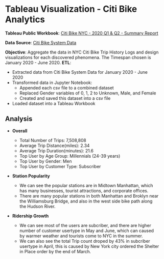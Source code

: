 # Tableau Visualization - Citi Bike Analytics
**Tableau Public Workbook**: [Citi Bike NYC - 2020 Q1 & Q2 - Summary Report](https://public.tableau.com/profile/duong.luu8235#!/vizhome/CityBikeAnalysisReport2020Q1Q2/CitiBike2020Q1Q2AnalysisReport?publish=yes)

**Data Source**: [Citi Bike System Data](https://www.citibikenyc.com/system-data)


**Objective**: Aggregate the data in NYC Citi Bike Trip History Logs and design visualizations for each discovered phenomena. The Timespan chosen is January 2020 - June 2020.
**ETL**: 
- Extracted data from Citi Bike System Data for January 2020 - June 2020
- Transformed data in Jupyter Notebook:
	- Appended each csv file to a combined dataset
	- Replaced Gender variables of 0, 1, 2 to Unknown, Male, and Female
	- Created and saved this dataset into a csv file
- Loaded dataset into a Tableau Workbook

## Analysis

- **Overall**
	- Total Number of Trips: 7,508,808
	- Average Trip Distance(miles): 2.34
	- Average Trip Duration(minutes): 21.6
	- Top User by Age Group: Millennials (24-39 years)
	- Top User by Gender: Men
	- Top User by Customer Type: Subscriber

- **Station Popularity**
	- We can see the popular stations are in Midtown Manhattan, which has many businesses, tourist attractions, and corporate offices.
	- There are many popular stations in both Manhattan and Broklyn near the Williamsburg Bridge, and also in the west side bike path along the Hudson River.
	
- **Ridership Growth**
	- We can see most of the users are subcriber, and there are higher number of customer usertype in May and June, which can caused by warmer weather and  tourists come to NYC in the summer.
	- We can also see the total Trip count droped by 43% in subcriber usertype in April, this is caused by New York city ordered  the Shelter in Place order by the end of March.
